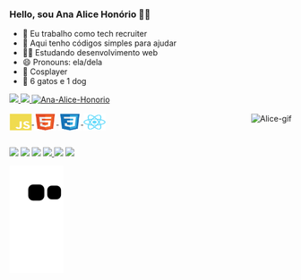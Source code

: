 ### Hello, sou Ana Alice Honório 👩‍🚀

- 🔭 Eu trabalho como tech recruiter
- 🌱 Aqui tenho códigos simples para ajudar
- 👩‍💻 Estudando desenvolvimento web
- 😄 Pronouns: ela/dela
- 🦄 Cosplayer
- 🐾 6 gatos e 1 dog

<div>
  <a href="https://github.com/Ana-Alice-Honorio">
  <img height="180em" src="https://github-readme-stats.vercel.app/api?username=Ana-Alice-Honorio&show_icons=true&theme=dracula&include_all_commits=true&count_private=true"/>
  <img height="180em" src="https://github-readme-stats.vercel.app/api/top-langs/?username=Ana-Alice-Honorio&layout=compact&langs_count=7&theme=dracula"/>
  <img src="https://komarev.com/ghpvc/?username=Ana-Alice-Honorio&color=green" alt="Ana-Alice-Honorio" /> 
</div>
  <div style="display: inline_block"><br>
  <img align="center" alt="Alice-Js" height="30" width="40" src="https://raw.githubusercontent.com/devicons/devicon/master/icons/javascript/javascript-plain.svg">
  <img align="center" alt="Alice-HTML" height="30" width="40" src="https://raw.githubusercontent.com/devicons/devicon/master/icons/html5/html5-original.svg">
  <img align="center" alt="Alice-CSS" height="30" width="40" src="https://raw.githubusercontent.com/devicons/devicon/master/icons/css3/css3-original.svg">
  <img align="center" alt="Alice-React" height="30" width="40" src="https://raw.githubusercontent.com/devicons/devicon/master/icons/react/react-original.svg">
  <img align="right" alt="Alice-gif" src="http://i.picasion.com/resize91/ce4c1ab9601c312bb32d16e3d8b09842.gif">
</div>
  
  ##
  
 <div> 
  <a href="https://www.linkedin.com/in/anaalicehonorio" target="_blank"><img src="https://img.shields.io/badge/-LinkedIn-%230077B5?style=for-the-badge&logo=linkedin&logoColor=white" target="_blank"></a> 
  <a href="https://instagram.com/alicedorh" target="_blank"><img src="https://img.shields.io/badge/-Instagram-%23E4405F?style=for-the-badge&logo=instagram&logoColor=white" target="_blank"></a>
 <a href="https://discord.gg/J59zSfTk" target="_blank"><img src="https://img.shields.io/badge/Discord-7289DA?style=for-the-badge&logo=discord&logoColor=white" target="_blank"></a> 
 <a href = "ana.alice.honorio@gmail.com"><img src="https://img.shields.io/badge/-Gmail-%23333?style=for-the-badge&logo=gmail&logoColor=white" target="_blank">
  </a>
 <a href="https://www.youtube.com/channel/UC2G8rcDd0uDDNSMkxJStf1w" target="_blank"><img src="https://img.shields.io/badge/YouTube-FF0000?style=for-the-badge&logo=youtube&logoColor=white" target="_blank"></a>
  	<a href="https://www.twitch.tv/alicedorh" target="_blank"><img src="https://img.shields.io/badge/Twitch-9146FF?style=for-the-badge&logo=twitch&logoColor=white" target="_blank"></a>
  
  ![Snake animation](https://github.com/Ana-Alice-Honorio/Ana-Alice-Honorio/blob/output/github-contribution-grid-snake.svg)
 
</div>
  
 
